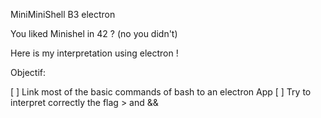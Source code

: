 MiniMiniShell B3 electron

You liked Minishel in 42 ? (no you didn't)

Here is my interpretation using electron !

Objectif: 

[ ] Link most of the basic commands of bash to an electron App
[ ] Try to interpret correctly the flag > and &&
